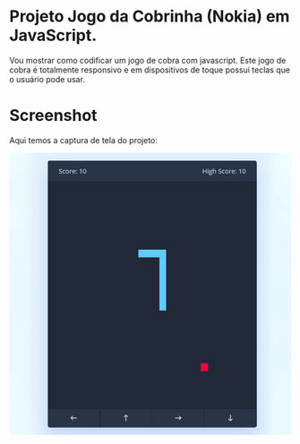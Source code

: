 # Projeto Jogo da Cobrinha (Nokia) em JavaScript. 

Vou mostrar como codificar um jogo de cobra com javascript. Este jogo de cobra é totalmente responsivo e em dispositivos de toque possui teclas que o usuário pode usar.

# Screenshot
Aqui temos a captura de tela do projeto:

![screenshot](screenshot.jpg)
